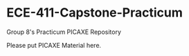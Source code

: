 # ECE-411-Capstone-Practicum
Group 8's Practicum PICAXE Repository

Please put PICAXE Material here.
